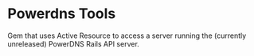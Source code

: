 Powerdns Tools
==============

Gem that uses Active Resource to access a server running the (currently unreleased) PowerDNS Rails API server.


